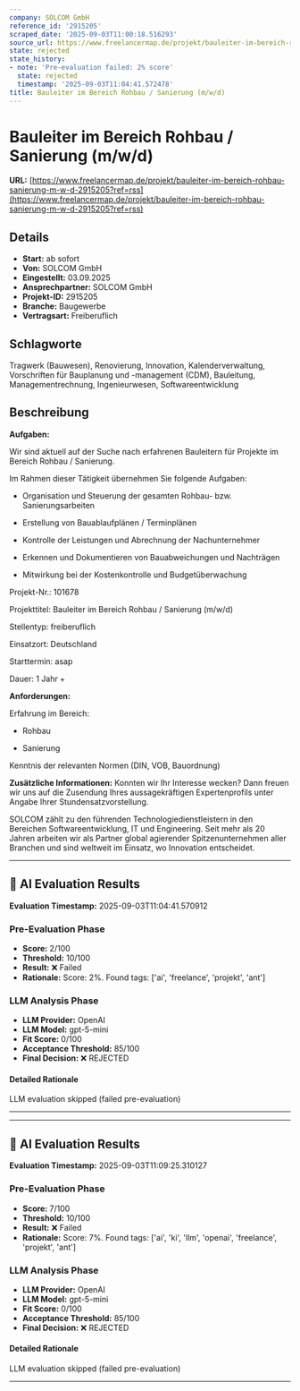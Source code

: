 ```yaml
---
company: SOLCOM GmbH
reference_id: '2915205'
scraped_date: '2025-09-03T11:00:18.516293'
source_url: https://www.freelancermap.de/projekt/bauleiter-im-bereich-rohbau-sanierung-m-w-d-2915205?ref=rss
state: rejected
state_history:
- note: 'Pre-evaluation failed: 2% score'
  state: rejected
  timestamp: '2025-09-03T11:04:41.572478'
title: Bauleiter im Bereich Rohbau / Sanierung (m/w/d)
---
```



# Bauleiter im Bereich Rohbau / Sanierung (m/w/d)
**URL:** [https://www.freelancermap.de/projekt/bauleiter-im-bereich-rohbau-sanierung-m-w-d-2915205?ref=rss](https://www.freelancermap.de/projekt/bauleiter-im-bereich-rohbau-sanierung-m-w-d-2915205?ref=rss)
## Details
- **Start:** ab sofort
- **Von:** SOLCOM GmbH
- **Eingestellt:** 03.09.2025
- **Ansprechpartner:** SOLCOM GmbH
- **Projekt-ID:** 2915205
- **Branche:** Baugewerbe
- **Vertragsart:** Freiberuflich

## Schlagworte
Tragwerk (Bauwesen), Renovierung, Innovation, Kalenderverwaltung, Vorschriften für Bauplanung und -management (CDM), Bauleitung, Managementrechnung, Ingenieurwesen, Softwareentwicklung

## Beschreibung
**Aufgaben:**

Wir sind aktuell auf der Suche nach erfahrenen Bauleitern für Projekte im Bereich Rohbau / Sanierung.

Im Rahmen dieser Tätigkeit übernehmen Sie folgende Aufgaben:

+ Organisation und Steuerung der gesamten Rohbau- bzw. Sanierungsarbeiten

+ Erstellung von Bauablaufplänen / Terminplänen

+ Kontrolle der Leistungen und Abrechnung der Nachunternehmer

+ Erkennen und Dokumentieren von Bauabweichungen und Nachträgen

+ Mitwirkung bei der Kostenkontrolle und Budgetüberwachung

Projekt-Nr.:
101678

Projekttitel:
Bauleiter im Bereich Rohbau / Sanierung (m/w/d)

Stellentyp:
freiberuflich

Einsatzort:
Deutschland

Starttermin:
asap

Dauer:
1 Jahr +

**Anforderungen:**

Erfahrung im Bereich:

- Rohbau

- Sanierung

Kenntnis der relevanten Normen (DIN, VOB, Bauordnung)

**Zusätzliche Informationen:**
Konnten wir Ihr Interesse wecken? Dann freuen wir uns auf die Zusendung Ihres aussagekräftigen Expertenprofils unter Angabe Ihrer Stundensatzvorstellung.

SOLCOM zählt zu den führenden Technologiedienstleistern in den Bereichen Softwareentwicklung, IT und Engineering. Seit mehr als 20 Jahren arbeiten wir als Partner global agierender Spitzenunternehmen aller Branchen und sind weltweit im Einsatz, wo Innovation entscheidet.

---

## 🤖 AI Evaluation Results

**Evaluation Timestamp:** 2025-09-03T11:04:41.570912

### Pre-Evaluation Phase
- **Score:** 2/100
- **Threshold:** 10/100
- **Result:** ❌ Failed
- **Rationale:** Score: 2%. Found tags: ['ai', 'freelance', 'projekt', 'ant']

### LLM Analysis Phase
- **LLM Provider:** OpenAI
- **LLM Model:** gpt-5-mini
- **Fit Score:** 0/100
- **Acceptance Threshold:** 85/100
- **Final Decision:** ❌ REJECTED

#### Detailed Rationale
LLM evaluation skipped (failed pre-evaluation)

---


---

## 🤖 AI Evaluation Results

**Evaluation Timestamp:** 2025-09-03T11:09:25.310127

### Pre-Evaluation Phase
- **Score:** 7/100
- **Threshold:** 10/100
- **Result:** ❌ Failed
- **Rationale:** Score: 7%. Found tags: ['ai', 'ki', 'llm', 'openai', 'freelance', 'projekt', 'ant']

### LLM Analysis Phase
- **LLM Provider:** OpenAI
- **LLM Model:** gpt-5-mini
- **Fit Score:** 0/100
- **Acceptance Threshold:** 85/100
- **Final Decision:** ❌ REJECTED

#### Detailed Rationale
LLM evaluation skipped (failed pre-evaluation)

---

